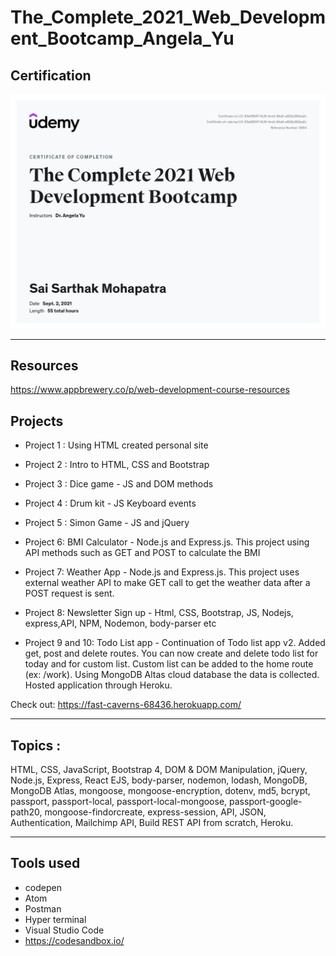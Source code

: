 # The_Complete_2021_Web_Development_Bootcamp_Angela_Yu
## Certification

![Alt text](Web_Development_Certificate.jpg?raw=true "certificate")

-----------------------------------------------------------------------------------------------------------------------------------------------------------------

## Resources

https://www.appbrewery.co/p/web-development-course-resources

## Projects

- Project 1 : Using HTML created personal site 

- Project 2 :  Intro to HTML, CSS and Bootstrap 

- Project 3 : Dice game - JS and DOM methods 

- Project 4 : Drum kit - JS Keyboard events

- Project 5 : Simon Game - JS and jQuery 

- Project 6: BMI Calculator - Node.js and Express.js. This project using API methods such as GET and POST to calculate the BMI

- Project 7: Weather App - Node.js and Express.js. This project uses external weather API to make GET call to get the weather data after a POST request is sent.

- Project 8: Newsletter Sign up - Html, CSS, Bootstrap, JS, Nodejs, express,API, NPM, Nodemon, body-parser etc 

- Project 9 and 10: Todo List app - Continuation of Todo list app v2. Added get, post and delete routes. You can now create and delete todo list for today and for custom list. Custom list can be added to the home route (ex: /work). Using MongoDB Altas cloud database the data is collected. Hosted application through Heroku.

Check out: https://fast-caverns-68436.herokuapp.com/

-----------------------------------------------------------------------------------------------------------------------------------------------------------------

## Topics :
HTML, CSS, JavaScript, Bootstrap 4, DOM & DOM Manipulation, jQuery, Node.js, Express, React EJS, body-parser, nodemon, lodash, MongoDB, MongoDB Atlas, 
mongoose, mongoose-encryption,  dotenv, md5, bcrypt, passport, passport-local, passport-local-mongoose, passport-google-path20, mongoose-findorcreate, express-session, API, JSON, Authentication, Mailchimp API, Build REST API from scratch, Heroku.

-----------------------------------------------------------------------------------------------------------------------------------------------------------------

## Tools used
  * codepen
  * Atom
  * Postman
  * Hyper terminal
  * Visual Studio Code
  * https://codesandbox.io/
